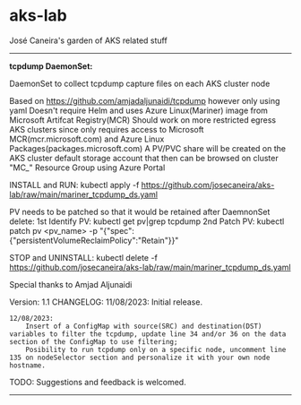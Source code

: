 # aks-lab
José Caneira's garden of AKS related stuff

__________________________________________________________________________________________________________________________________________________________________________________________________________

**tcpdump DaemonSet:**

DaemonSet to collect tcpdump capture files on each AKS cluster node

Based on https://github.com/amjadaljunaidi/tcpdump however only using yaml
Doesn't require Helm and uses Azure Linux(Mariner) image from Microsoft Artifcat Registry(MCR)
Should work on more restricted egress AKS clusters since only requires access to Microsoft MCR(mcr.microsoft.com) and Azure Linux Packages(packages.microsoft.com)
A PV/PVC share will be created on the AKS cluster default storage account that then can be browsed on cluster "MC_" Resource Group using Azure Portal

INSTALL and RUN: kubectl apply -f https://github.com/josecaneira/aks-lab/raw/main/mariner_tcpdump_ds.yaml

PV needs to be patched so that it would be retained after DaemnonSet delete:
    1st Identify PV: kubectl get pv|grep tcpdump
    2nd Patch PV: kubectl patch pv <pv_name>  -p "{\"spec\":{\"persistentVolumeReclaimPolicy\":\"Retain\"}}"

STOP and UNINSTALL: kubectl delete -f https://github.com/josecaneira/aks-lab/raw/main/mariner_tcpdump_ds.yaml

Special thanks to Amjad Aljunaidi

Version: 1.1
CHANGELOG:
    11/08/2023:
        Initial release.

    12/08/2023:
        Insert of a ConfigMap with source(SRC) and destination(DST) variables to filter the tcpdump, update line 34 and/or 36 on the data section of the ConfigMap to use filtering;
        Posibility to run tcpdump only on a specific node, uncomment line 135 on nodeSelector section and personalize it with your own node hostname.

TODO: Suggestions and feedback is welcomed.
__________________________________________________________________________________________________________________________________________________________________________________________________________
